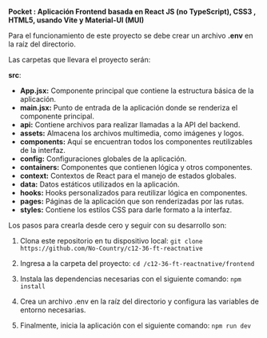 
**Pocket : Aplicación Frontend basada en React JS (no TypeScript), CSS3 , HTML5, usando Vite y Material-UI (MUI)**

Para el funcionamiento de este proyecto se debe crear un archivo  **.env**  en la raíz del directorio.

Las carpetas que llevara el proyecto serán:

**src**:

-   **App.jsx:** Componente principal que contiene la estructura básica de la aplicación.
-   **main.jsx:** Punto de entrada de la aplicación donde se renderiza el componente principal.
-   **api:** Contiene archivos para realizar llamadas a la API del backend.
-   **assets:** Almacena los archivos multimedia, como imágenes y logos.
-   **components:** Aquí se encuentran todos los componentes reutilizables de la interfaz.
-   **config:** Configuraciones globales de la aplicación.
-   **containers:** Componentes que contienen lógica y otros componentes.
-   **context:** Contextos de React para el manejo de estados globales.
-   **data:** Datos estáticos utilizados en la aplicación.
-   **hooks:** Hooks personalizados para reutilizar lógica en componentes.
-   **pages:** Páginas de la aplicación que son renderizadas por las rutas.
-   **styles:** Contiene los estilos CSS para darle formato a la interfaz.
    
Los pasos para crearla desde cero y seguir con su desarrollo son:

1. Clona este repositorio en tu dispositivo local: `git clone https://github.com/No-Country/c12-36-ft-reactnative`

2. Ingresa a la carpeta del proyecto: `cd /c12-36-ft-reactnative/frontend`

3. Instala las dependencias necesarias con el siguiente comando: `npm install`

4. Crea un archivo .env en la raíz del directorio y configura las variables de entorno necesarias.

5. Finalmente, inicia la aplicación con el siguiente comando: `npm run dev` 

